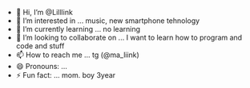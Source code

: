 - 👋 Hi, I’m @Lilllink
- 👀 I’m interested in ... music, new smartphone tehnology
- 🌱 I’m currently learning ... no learning
- 💞️ I’m looking to collaborate on ... I want to learn how to program and code and stuff
- 📫 How to reach me ... tg (@ma_liink)
- 😄 Pronouns: ... 
- ⚡ Fun fact: ... mom. boy 3year

<!---
Lilllink/Lilllink is a ✨ special ✨ repository because its `README.md` (this file) appears on your GitHub profile.
You can click the Preview link to take a look at your changes.
--->
